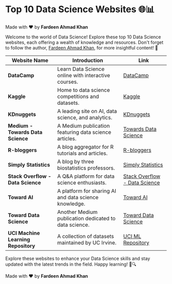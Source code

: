 # Top 10 Data Science Websites 🌐📊

Made with :heart: by **Fardeen Ahmad Khan**

Welcome to the world of Data Science! Explore these top 10 Data Science websites, each offering a wealth of knowledge and resources. Don't forget to follow the author, [Fardeen Ahmad Khan](https://github.com/I-Fardeen), for more insightful content! 🙌

| Website Name                       | Introduction                                       | Link                                           |
|------------------------------------|---------------------------------------------------|-----------------------------------------------|
| **DataCamp**                        | Learn Data Science online with interactive courses. | [DataCamp](https://www.datacamp.com/)        |
| **Kaggle**                          | Home to data science competitions and datasets.   | [Kaggle](https://www.kaggle.com/)            |
| **KDnuggets**                       | A leading site on AI, data science, and analytics. | [KDnuggets](https://www.kdnuggets.com/)      |
| **Medium - Towards Data Science**    | A Medium publication featuring data science articles. | [Towards Data Science](https://towardsdatascience.com/) |
| **R-bloggers**                      | A blog aggregator for R tutorials and articles.  | [R-bloggers](https://www.r-bloggers.com/)    |
| **Simply Statistics**               | A blog by three biostatistics professors.        | [Simply Statistics](https://simplystatistics.org/) |
| **Stack Overflow - Data Science**    | A Q&A platform for data science enthusiasts.      | [Stack Overflow - Data Science](https://datascience.stackexchange.com/) |
| **Toward AI**                       | A platform for sharing AI and data science knowledge. | [Toward AI](https://towardsai.net/)         |
| **Toward Data Science**             | Another Medium publication dedicated to data science. | [Toward Data Science](https://towardsdatascience.com/) |
| **UCI Machine Learning Repository**  | A collection of datasets maintained by UC Irvine. | [UCI ML Repository](https://archive.ics.uci.edu/ml/index.php) |

Explore these websites to enhance your Data Science skills and stay updated with the latest trends in the field. Happy learning! 🚀🔍

Made with :heart: by **Fardeen Ahmad Khan**
